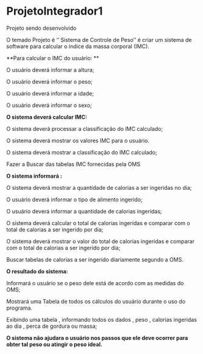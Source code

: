 # ProjetoIntegrador1

Projeto sendo desenvolvido 

O temado Projeto é ‘’ Sistema de Controle de Peso’’ é criar um sistema de software para calcular o índice da massa corporal (IMC).

**Para calcular o IMC do usuário: **

O usuário deverá informar a altura;

O usuário deverá informar o peso;

O usuário deverá informar a idade;

O usuário deverá informar o sexo;

**O sistema deverá calcular IMC:**

O sistema deverá processar a classificação do IMC calculado;

O sistema deverá mostrar os valores IMC para o usuário.

O sistema deverá mostrar a classificação do IMC calculado;

Fazer a Buscar das  tabelas IMC fornecidas pela  OMS

**O sistema informará :**

O sistema deverá mostrar a quantidade de calorias a ser ingeridas no dia;

O usuário deverá informar o tipo de alimento ingerido;

O usuário deverá informar a quantidade de calorias ingeridas;

O sistema deverá calcular o total de calorias ingeridas e comparar com o total de calorias a ser ingerido por dia;

O sistema deverá mostrar o valor do total de calorias ingeridas e comparar com o total de calorias a ser ingerido por dia;

Buscar tabelas de calorias a ser ingerido diariamente segundo a OMS.

**O resultado do sistema:**

Informará o usuário se o peso dele está de acordo com as medidas do OMS;

Mostrará uma Tabela de todos os cálculos  do usuário durante o uso do programa.

Exibindo uma tabela , informando todos os dados , peso , calorias ingeridas ao dia , perca de gordura ou massa;

**O sistema não ajudara o usuário nos passos que ele deve ocorrer para obter tal peso ou atingir o peso ideal.**
